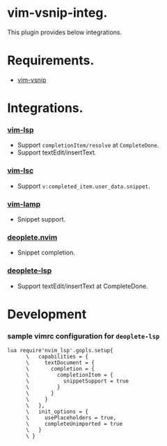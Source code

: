 # vim-vsnip-integ.

This plugin provides below integrations.

# Requirements.

- [vim-vsnip](https://github.com/hrsh7th/vim-vsnip)

# Integrations.

### [vim-lsp](https://github.com/prabirshrestha/vim-lsp)
- Support `completionItem/resolve` at `CompleteDone`.
- Support textEdit/insertText.


### [vim-lsc](https://github.com/natebosch/vim-lsc)
- Support `v:completed_item.user_data.snippet`.


### [vim-lamp](https://github.com/hrsh7th/vim-lamp)
- Snippet support.


### [deoplete.nvim](https://github.com/Shougo/deoplete.nvim)
- Snippet completion.

### [deoplete-lsp](https://github.com/Shougo/deoplete-lsp)
- Support textEdit/insertText at CompleteDone.


# Development

### sample vimrc configuration for `deoplete-lsp`

```viml
lua require'nvim_lsp'.gopls.setup{
      \   capabilities = {
      \     textDocument = {
      \       completion = {
      \         completionItem = {
      \           snippetSupport = true
      \         }
      \       }
      \     }
      \   },
      \   init_options = {
      \     usePlaceholders = true,
      \     completeUnimported = true
      \   }
      \ }
```

